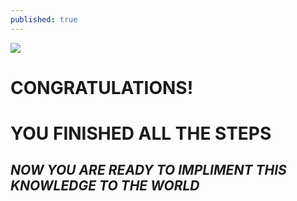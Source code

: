 ```yaml
---
published: true
---
```

![]({{site.baseurl}}//images/prize.png)

# **CONGRATULATIONS!** 
# YOU FINISHED ALL THE STEPS
## _NOW YOU ARE READY TO IMPLIMENT THIS KNOWLEDGE TO THE WORLD_



